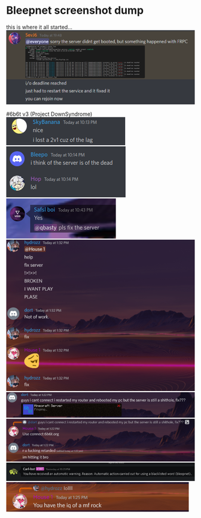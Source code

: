# Bleepnet screenshot dump
this is where it all started...<br>
![alt text](unknown.png)

#6b6t v3 (Project DownSyndrome)
![alt text](1.png)<br>
![alt text](2.png)<br>
![alt text](3.png)<br>
![alt text](4.png)<br>
![alt text](5.png)<br>
![alt text](6.png)<br>
![alt text](7.png)<br>
![alt text](8.png)<br>

